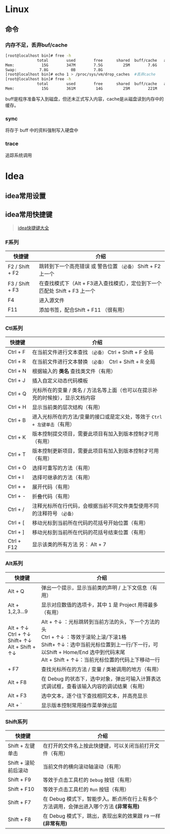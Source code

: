 # Linux

## 命令

### 内存不足，丢弃buf/cache

```bash
[root@localhost bin]# free -h
              total        used        free      shared  buff/cache   available
Mem:            15G        347M        7.5G         25M        7.6G         14G
Swap:          7.8G          0B        7.8G
[root@localhost bin]# echo 1 > /proc/sys/vm/drop_caches  #丢弃cache
[root@localhost bin]# free -h
              total        used        free      shared  buff/cache   available
Mem:            15G        361M         14G         25M        221M         14G

```

buff是程序准备写入到磁盘，但还未正式写入内容，cache是从磁盘读到内存中的缓存。

### sync

 将存于 buff 中的资料强制写入硬盘中



### trace

追踪系统调用



# Idea

## idea常用设置



## idea常用快捷键

> [idea快捷键大全](https://blog.csdn.net/qq_38963960/article/details/89552704)

### F系列

| 快捷键          | 介绍                                                         |
| --------------- | ------------------------------------------------------------ |
| F2 / Shift + F2 | 跳转到下一个高亮错误 或 警告位置 `（必备）` Shift + F2 上一个 |
| F3 / Shift + F3 | 在查找模式下（Alt + F3进入查找模式），定位到下一个匹配处  Shift + F3  上一个 |
| F4              | 进入源文件                                                   |
| F11             | 添加书签，配合Shift + F11 （很有用）                         |
|                 |                                                              |

### Ctl系列

| 快捷键     | 介绍                                                         |
| ---------- | ------------------------------------------------------------ |
| Ctrl + F   | 在当前文件进行文本查找 `（必备）`  Ctrl + Shift + F 全局     |
| Ctrl + R   | 在当前文件进行文本替换 `（必备） `Ctrl + Shift + R 全局      |
| Ctrl + N   | 根据输入的 **类名** 查找类文件（有用）                       |
| Ctrl + J   | 插入自定义动态代码模板                                       |
| Ctrl + Q   | 光标所在的变量 / 类名 / 方法名等上面（也可以在提示补充的时候按），显示文档内容 |
| Ctrl + H   | 显示当前类的层次结构（有用）                                 |
| Ctrl + B   | 进入光标所在的方法/变量的接口或是定义处，等效于 `Ctrl + 左键单击`（有用） |
| Ctrl + K   | 版本控制提交项目，需要此项目有加入到版本控制才可用（有用）   |
| Ctrl + T   | 版本控制更新项目，需要此项目有加入到版本控制才可用（有用）   |
| Ctrl + O   | 选择可重写的方法（有用）                                     |
| Ctrl + I   | 选择可继承的方法（有用）                                     |
| Ctrl + +   | 展开代码（有用）                                             |
| Ctrl + -   | 折叠代码（有用）                                             |
| Ctrl + /   | 注释光标所在行代码，会根据当前不同文件类型使用不同的注释符号 `（必备）` |
| Ctrl + [   | 移动光标到当前所在代码的花括号开始位置（有用）               |
| Ctrl + ]   | 移动光标到当前所在代码的花括号结束位置（有用）               |
| Ctrl + F12 | 显示该类的所有方法  另： Alt + 7                             |

### Alt系列

| 快捷键                                                  | 介绍                                                         |
| ------------------------------------------------------- | ------------------------------------------------------------ |
| Alt + Q                                                 | 弹出一个提示，显示当前类的声明 / 上下文信息（有用）          |
| Alt + 1,2,3...9                                         | 显示对应数值的选项卡，其中 1 是 Project 用得最多（有用）     |
| Alt + ↑↓<br>Ctrl + ↑↓<br>Shift+ ↑↓<br/>Alt + Shift + ↑↓ | Alt + ↑↓ ：光标跳转到当前方法的头，下一个方法的头<br>Ctrl + ↑↓ ：等效于滚轮上滚/下滚1格<br>Shift+ ↑↓：选中当前光标位置到上一行/下一行，可以Shift + Home/End 选中到代码末尾<br>Alt + Shift + ↑↓：当前光标位置的代码上下移动一行 |
| + F7                                                    | 查找光标所在的方法 / 变量 / 类被调用的地方（有用）           |
| Alt + F8                                                | 在 Debug 的状态下，选中对象，弹出可输入计算表达式调试框，查看该输入内容的调试结果（有用） |
| Alt + F3                                                | 选中文本，逐个往下查找相同文本，并高亮显示                   |
| Alt + `                                                 | 显示版本控制常用操作菜单弹出层                               |

### Shift系列

| 快捷键               | 介绍                                                         |
| -------------------- | ------------------------------------------------------------ |
| Shift + 左键单击     | 在打开的文件名上按此快捷键，可以关闭当前打开文件（有用）     |
| Shift + 滚轮前后滚动 | 当前文件的横向滚动轴滚动（有用）                             |
| Shift + F9           | 等效于点击工具栏的 `Debug` 按钮（有用）                      |
| Shift + F10          | 等效于点击工具栏的 `Run` 按钮（有用）                        |
| Shift + F7           | 在 Debug 模式下，智能步入。断点所在行上有多个方法调用，会弹出进入哪个方法 **(非常有用)** |
| Shift + F8           | 在 Debug 模式下，跳出，表现出来的效果跟 `F9` 一样 **(非常有用)** |

